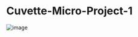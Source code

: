 # Cuvette-Micro-Project-1


![image](https://github.com/user-attachments/assets/03773a83-c987-42e9-83be-17473094cb13)
